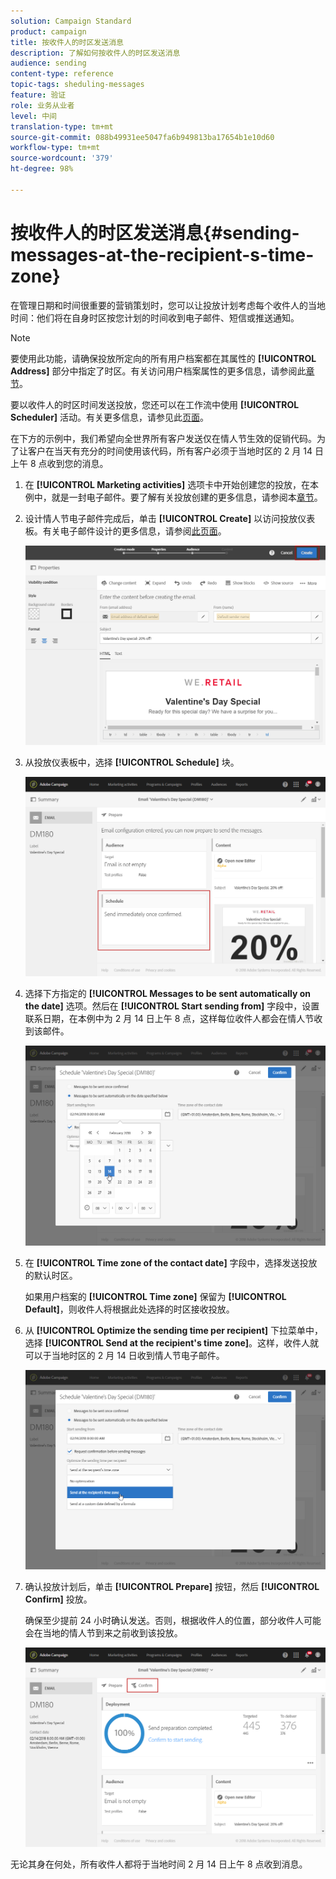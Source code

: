 ```yaml
---
solution: Campaign Standard
product: campaign
title: 按收件人的时区发送消息
description: 了解如何按收件人的时区发送消息
audience: sending
content-type: reference
topic-tags: sheduling-messages
feature: 验证
role: 业务从业者
level: 中间
translation-type: tm+mt
source-git-commit: 088b49931ee5047fa6b949813ba17654b1e10d60
workflow-type: tm+mt
source-wordcount: '379'
ht-degree: 98%

---
```



# 按收件人的时区发送消息{#sending-messages-at-the-recipient-s-time-zone}

在管理日期和时间很重要的营销策划时，您可以让投放计划考虑每个收件人的当地时间：他们将在自身时区按您计划的时间收到电子邮件、短信或推送通知。

>[!NOTE]
>
>要使用此功能，请确保投放所定向的所有用户档案都在其属性的 **[!UICONTROL Address]** 部分中指定了时区。有关访问用户档案属性的更多信息，请参阅此[章节](../../audiences/using/editing-profiles.md)。

要以收件人的时区时间发送投放，您还可以在工作流中使用 **[!UICONTROL Scheduler]** 活动。有关更多信息，请参见此[页面](../../automating/using/scheduler.md)。

在下方的示例中，我们希望向全世界所有客户发送仅在情人节生效的促销代码。为了让客户在当天有充分的时间使用该代码，所有客户必须于当地时区的 2 月 14 日上午 8 点收到您的消息。

1. 在 **[!UICONTROL Marketing activities]** 选项卡中开始创建您的投放，在本例中，就是一封电子邮件。要了解有关投放创建的更多信息，请参阅本[章节](../../channels/using/creating-an-email.md)。
1. 设计情人节电子邮件完成后，单击 **[!UICONTROL Create]** 以访问投放仪表板。有关电子邮件设计的更多信息，请参阅[此页面](../../designing/using/personalization.md#example-email-personalization)。

   ![](assets/send-time_opt_valentine_1.png)

1. 从投放仪表板中，选择 **[!UICONTROL Schedule]** 块。

   ![](assets/send-time_opt_valentine_2.png)

1. 选择下方指定的 **[!UICONTROL Messages to be sent automatically on the date]** 选项。然后在 **[!UICONTROL Start sending from]** 字段中，设置联系日期，在本例中为 2 月 14 日上午 8 点，这样每位收件人都会在情人节收到该邮件。

   ![](assets/send-time_opt_valentine.png)

1. 在 **[!UICONTROL Time zone of the contact date]** 字段中，选择发送投放的默认时区。

   如果用户档案的 **[!UICONTROL Time zone]** 保留为 **[!UICONTROL Default]**，则收件人将根据此处选择的时区接收投放。

1. 从 **[!UICONTROL Optimize the sending time per recipient]** 下拉菜单中，选择 **[!UICONTROL Send at the recipient's time zone]**。这样，收件人就可以于当地时区的 2 月 14 日收到情人节电子邮件。

   ![](assets/send-time_opt_valentine_3.png)

1. 确认投放计划后，单击 **[!UICONTROL Prepare]** 按钮，然后 **[!UICONTROL Confirm]** 投放。

   确保至少提前 24 小时确认发送。否则，根据收件人的位置，部分收件人可能会在当地的情人节到来之前收到该投放。

   ![](assets/send-time_opt_valentine_4.png)

无论其身在何处，所有收件人都将于当地时间 2 月 14 日上午 8 点收到消息。
